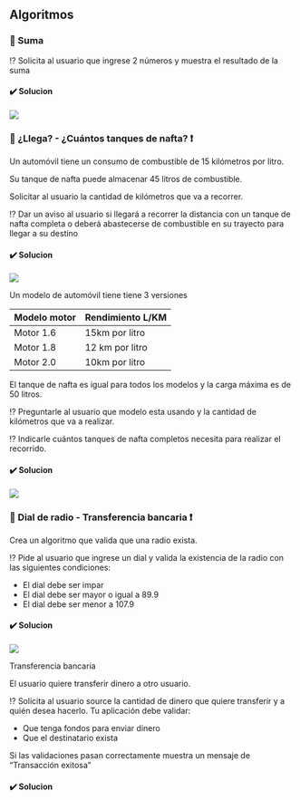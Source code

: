 ## Algoritmos

### :pushpin: Suma

:interrobang:  Solicita al usuario que ingrese 2 números y muestra el resultado de la suma

#### :heavy_check_mark: Solucion

![](https://github.com/jgambox/dwfs-online-acce-1/blob/master/dwfs-online-acce-1/SPRING_2%20JavaScript/WEEK_10%20Fundamentos%20Javascript/MEETING-19%20Introduccion%20a%20Javascript%20-%20Logica%20de%20programacion/Programo/asset/ex1-suma.png)

### :pushpin: ¿Llega? - ¿Cuántos tanques de nafta? :heavy_exclamation_mark:

Un automóvil tiene un consumo de combustible de 15 kilómetros por litro.

Su tanque de nafta puede almacenar 45 litros de combustible.

Solicitar al usuario la cantidad de kilómetros que va a recorrer.

:interrobang: Dar un aviso al usuario si llegará a recorrer la distancia con un tanque de nafta completa o
deberá abastecerse de combustible en su trayecto para llegar a su destino

#### :heavy_check_mark: Solucion

![](https://github.com/jgambox/dwfs-online-acce-1/blob/master/dwfs-online-acce-1/SPRING_2%20JavaScript/WEEK_10%20Fundamentos%20Javascript/MEETING-19%20Introduccion%20a%20Javascript%20-%20Logica%20de%20programacion/Programo/asset/ex2.1-carro.png)

Un modelo de automóvil tiene tiene 3 versiones

| Modelo motor | Rendimiento L/KM |
| ------------- | ------------- |
| Motor 1.6   | 15km por litro  |
| Motor 1.8   | 12 km por litro  |
| Motor 2.0   | 10km por litro |

El tanque de nafta es igual para todos los modelos y la carga máxima es de 50 litros.

:interrobang: Preguntarle al usuario que modelo esta usando y la cantidad de kilómetros que va a realizar.

:interrobang: Indicarle cuántos tanques de nafta completos necesita para realizar el recorrido.

#### :heavy_check_mark: Solucion 

![](https://github.com/jgambox/dwfs-online-acce-1/blob/master/dwfs-online-acce-1/SPRING_2%20JavaScript/WEEK_10%20Fundamentos%20Javascript/MEETING-19%20Introduccion%20a%20Javascript%20-%20Logica%20de%20programacion/Programo/asset/ex.2.2-carro.png)

### :pushpin: Dial de radio - Transferencia bancaria :heavy_exclamation_mark:

Crea un algoritmo que valida que una radio exista. 

:interrobang: Pide al usuario que ingrese un dial y valida la existencia de la radio con las siguientes condiciones:

- El dial debe ser impar
- El dial debe ser mayor o igual a 89.9
- El dial debe ser menor a 107.9

#### :heavy_check_mark: Solucion 

![](https://github.com/jgambox/dwfs-online-acce-1/blob/master/dwfs-online-acce-1/SPRING_2%20JavaScript/WEEK_10%20Fundamentos%20Javascript/MEETING-19%20Introduccion%20a%20Javascript%20-%20Logica%20de%20programacion/Programo/asset/ex3.1.png)

Transferencia bancaria

El usuario quiere transferir dinero a otro usuario. 

:interrobang: Solicita al usuario source la cantidad de dinero que quiere transferir y a quién desea hacerlo. Tu aplicación debe validar:

- Que tenga fondos para enviar dinero
- Que el destinatario exista 
 
Si las validaciones pasan correctamente muestra un mensaje de “Transacción exitosa”

#### :heavy_check_mark: Solucion 